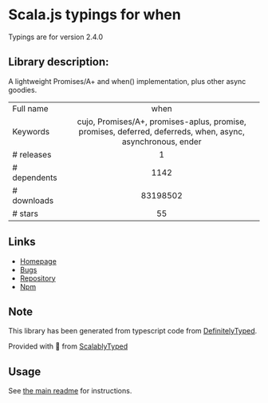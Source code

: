
# Scala.js typings for when

Typings are for version 2.4.0

## Library description:
A lightweight Promises/A+ and when() implementation, plus other async goodies.

|                    |                 |
| ------------------ | :-------------: |
| Full name          | when |
| Keywords           | cujo, Promises/A+, promises-aplus, promise, promises, deferred, deferreds, when, async, asynchronous, ender |
| # releases         | 1 |
| # dependents       | 1142 |
| # downloads        | 83198502 |
| # stars            | 55 |

## Links
- [Homepage](http://cujojs.com)
- [Bugs](https://github.com/cujojs/when/issues)
- [Repository](https://github.com/cujojs/when)
- [Npm](https://www.npmjs.com/package/when)
    


## Note
This library has been generated from typescript code from [DefinitelyTyped](https://definitelytyped.org).

Provided with :purple_heart: from [ScalablyTyped](https://github.com/oyvindberg/ScalablyTyped)

## Usage
See [the main readme](../../readme.md) for instructions.


